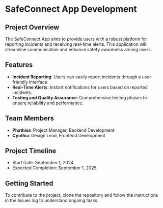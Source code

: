 # SafeConnect App Development

## Project Overview
The SafeConnect App aims to provide users with a robust platform for reporting incidents and receiving real-time alerts. This application will streamline communication and enhance safety awareness among users.

## Features
- **Incident Reporting**: Users can easily report incidents through a user-friendly interface.
- **Real-Time Alerts**: Instant notifications for users based on reported incidents.
- **Testing and Quality Assurance**: Comprehensive testing phases to ensure reliability and performance.

## Team Members
- **Phathisa**: Project Manager, Backend Development
- **Cynthia**: Design Lead, Frontend Development

## Project Timeline
- Start Date: September 1, 2024
- Expected Completion: September 1, 2025

## Getting Started
To contribute to the project, clone the repository and follow the instructions in the Issues log to understand ongoing tasks.



